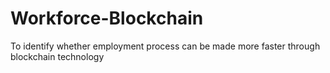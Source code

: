 # Workforce-Blockchain
To identify whether employment process can be made more faster through blockchain technology
